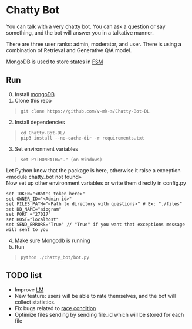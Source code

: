 # Chatty Bot

You can talk with a very chatty bot. 
You can ask a question or say something, and the bot will answer you in a talkative manner. 

There are three user ranks: admin, moderator, and user.
There is using a combination of Retrieval and Generative Q/A model.

MongoDB is used to store states in [FSM](https://en.wikipedia.org/wiki/Finite-state_machine)

## Run

0. Install [mongoDB](https://www.mongodb.com/)
1. Clone this repo
> `git clone https://github.com/v-mk-s/Chatty-Bot-DL`
2. Install dependencies
> `cd Chatty-Bot-DL/`  
> `pip3 install --no-cache-dir -r requirements.txt`
3. Set environment variables
> `set PYTHONPATH="." (on Windows)`

Let Python know that the package is here, otherwise it raise a exception «module chatty_bot not found»  
Now set up other environment variables or write them directly in config.py

```
set TOKEN="<Bot's token here>"
set OWNER_ID="<Admin id>"
set FILES_PATH="<Path to directory with questions>" # Ex: "./files"
set DB_NAME="aiogram"
set PORT ="27017"
set HOST="localhost"
set SEND_ERRORS="True" // "True" if you want that exceptions message will sent to you
```
4. Make sure Mongodb is running
5. Run  
>  `python ./chatty_bot/bot.py`
> 
> 
## TODO list
* Improve [LM](https://en.wikipedia.org/wiki/Language_model)
* New feature: users will be able to rate themselves, and the bot will collect statistics.
* Fix bugs related to [race condition](https://en.wikipedia.org/wiki/Race_condition)
* Optimize files sending by sending file_id which will be stored for each file
